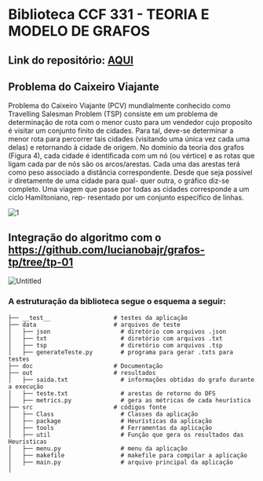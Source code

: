 # Biblioteca CCF 331 - TEORIA E MODELO DE GRAFOS

## Link do repositório: [AQUI](https://github.com/lucianobajr/grafos-tp)

## Problema do Caixeiro Viajante

Problema do Caixeiro Viajante (PCV) mundialmente conhecido
como Travelling Salesman Problem (TSP) consiste em um
problema de determinação de rota com o menor custo para um
vendedor cujo proposito é visitar um conjunto finito de cidades.
Para tal, deve-se determinar a menor rota para percorrer tais
cidades (visitando uma única vez cada uma delas) e retornando
à cidade de origem. No domı́nio da teoria dos grafos (Figura
4), cada cidade é identificada com um nó (ou vértice) e as rotas
que ligam cada par de nós são os arcos/arestas. Cada uma das
arestas terá como peso associado a distância correspondente.
Desde que seja possı́vel ir diretamente de uma cidade para qual-
quer outra, o gráfico diz-se completo. Uma viagem que passe
por todas as cidades corresponde a um ciclo Hamiltoniano, rep-
resentado por um conjunto especı́fico de linhas.

![1](https://user-images.githubusercontent.com/45442173/117540093-d9b6b980-afe3-11eb-9de8-e8ea8fb8b0e4.jpeg)    


## Integração do algoritmo com o https://github.com/lucianobajr/grafos-tp/tree/tp-01

![Untitled](https://user-images.githubusercontent.com/45442173/117540099-dfac9a80-afe3-11eb-9e1c-d6c7b4cc325a.png)

### A estruturação da biblioteca segue o esquema a seguir:


    ├── __test__                  # testes da aplicação
    ├── data                      # arquivos de teste
    │   ├── json                    # diretório com arquivos .json
    │   ├── txt                     # diretório com arquivos .txt
    │   ├── tsp                     # diretório com arquivos .tsp    
    │   ├── generateTeste.py        # programa para gerar .txts para testes
    ├── doc                       # Documentação
    ├── out                       # resultados
    │   ├── saida.txt               # informações obtidas do grafo durante a execução   
    │   ├── teste.txt               # arestas de retorno do DFS   
    │   ├── metrics.py              # gera as métricas de cada heurística
    ├── src                       # códigos fonte
    │   ├── Class                   # Classes da aplicação    
    │   ├── package                 # Heurísticas da aplicação
    │   ├── tools                   # Ferramentas da aplicação
    │   ├── util                    # Função que gera os resultados das Heurísticas 
    │   ├── menu.py                 # menu da aplicação 
    │   ├── makefile                # makefile para compilar a aplicação 
    │   ├── main.py                 # arquivo principal da aplicação
    │   